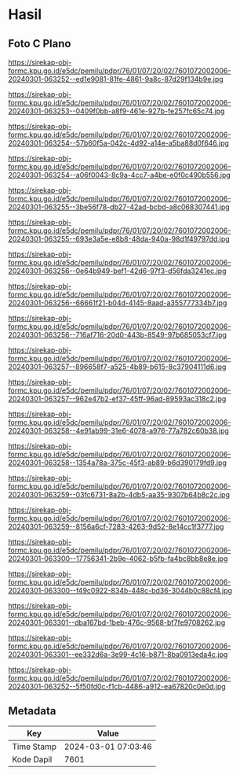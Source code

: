 # Hasil

## Foto C Plano

https://sirekap-obj-formc.kpu.go.id/e5dc/pemilu/pdpr/76/01/07/20/02/7601072002006-20240301-063252--ed1e9081-81fe-4861-9a8c-87d29f134b9e.jpg

https://sirekap-obj-formc.kpu.go.id/e5dc/pemilu/pdpr/76/01/07/20/02/7601072002006-20240301-063253--0409f0bb-a8f9-461e-927b-fe257fc65c74.jpg

https://sirekap-obj-formc.kpu.go.id/e5dc/pemilu/pdpr/76/01/07/20/02/7601072002006-20240301-063254--57b60f5a-042c-4d92-a14e-a5ba88d0f646.jpg

https://sirekap-obj-formc.kpu.go.id/e5dc/pemilu/pdpr/76/01/07/20/02/7601072002006-20240301-063254--a06f0043-8c9a-4cc7-a4be-e0f0c490b556.jpg

https://sirekap-obj-formc.kpu.go.id/e5dc/pemilu/pdpr/76/01/07/20/02/7601072002006-20240301-063255--3be56f78-db27-42ad-bcbd-a8c068307441.jpg

https://sirekap-obj-formc.kpu.go.id/e5dc/pemilu/pdpr/76/01/07/20/02/7601072002006-20240301-063255--693e3a5e-e8b8-48da-940a-98d1f49797dd.jpg

https://sirekap-obj-formc.kpu.go.id/e5dc/pemilu/pdpr/76/01/07/20/02/7601072002006-20240301-063256--0e64b949-bef1-42d6-97f3-d56fda3241ec.jpg

https://sirekap-obj-formc.kpu.go.id/e5dc/pemilu/pdpr/76/01/07/20/02/7601072002006-20240301-063256--66661f21-b04d-4145-8aad-a355777334b7.jpg

https://sirekap-obj-formc.kpu.go.id/e5dc/pemilu/pdpr/76/01/07/20/02/7601072002006-20240301-063256--716af716-20d0-443b-8549-97b685053cf7.jpg

https://sirekap-obj-formc.kpu.go.id/e5dc/pemilu/pdpr/76/01/07/20/02/7601072002006-20240301-063257--896658f7-a525-4b89-b615-8c37904111d6.jpg

https://sirekap-obj-formc.kpu.go.id/e5dc/pemilu/pdpr/76/01/07/20/02/7601072002006-20240301-063257--962e47b2-ef37-45ff-96ad-89593ac318c2.jpg

https://sirekap-obj-formc.kpu.go.id/e5dc/pemilu/pdpr/76/01/07/20/02/7601072002006-20240301-063258--4e91ab99-31e6-4078-a976-77a782c60b38.jpg

https://sirekap-obj-formc.kpu.go.id/e5dc/pemilu/pdpr/76/01/07/20/02/7601072002006-20240301-063258--1354a78a-375c-45f3-ab89-b6d390179fd9.jpg

https://sirekap-obj-formc.kpu.go.id/e5dc/pemilu/pdpr/76/01/07/20/02/7601072002006-20240301-063259--03fc6731-8a2b-4db5-aa35-9307b64b8c2c.jpg

https://sirekap-obj-formc.kpu.go.id/e5dc/pemilu/pdpr/76/01/07/20/02/7601072002006-20240301-063259--8156a6cf-7283-4263-9d52-8e14cc1f3777.jpg

https://sirekap-obj-formc.kpu.go.id/e5dc/pemilu/pdpr/76/01/07/20/02/7601072002006-20240301-063300--17756341-2b9e-4062-b5fb-fa4bc8bb8e8e.jpg

https://sirekap-obj-formc.kpu.go.id/e5dc/pemilu/pdpr/76/01/07/20/02/7601072002006-20240301-063300--f49c0922-834b-448c-bd36-3044b0c88cf4.jpg

https://sirekap-obj-formc.kpu.go.id/e5dc/pemilu/pdpr/76/01/07/20/02/7601072002006-20240301-063301--dba167bd-1beb-476c-9568-bf7fe9708262.jpg

https://sirekap-obj-formc.kpu.go.id/e5dc/pemilu/pdpr/76/01/07/20/02/7601072002006-20240301-063301--ee332d6a-3e99-4c16-b871-8ba0913eda4c.jpg

https://sirekap-obj-formc.kpu.go.id/e5dc/pemilu/pdpr/76/01/07/20/02/7601072002006-20240301-063252--5f50fd0c-f1cb-4486-a912-ea67820c0e0d.jpg


## Metadata

| Key        | Value               |
| ---------- | ------------------- |
| Time Stamp | 2024-03-01 07:03:46 |
| Kode Dapil | 7601                |




